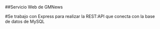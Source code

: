 ##Servicio Web de GMNews

#Se trabajo con Express para realizar la REST:API que conecta con la base de datos de MySQL
